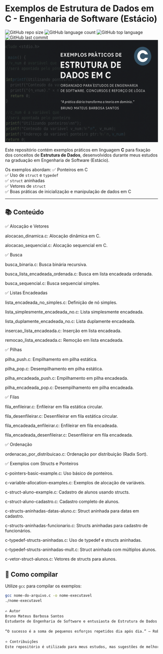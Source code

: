 # Exemplos de Estrutura de Dados em C - Engenharia de Software (Estácio)
![GitHub repo size](https://img.shields.io/github/repo-size/BrunoMateus8817/estrutura-de-dados-estacio)
![GitHub language count](https://img.shields.io/github/languages/count/BrunoMateus8817/estrutura-de-dados-estacio)
![GitHub top language](https://img.shields.io/github/languages/top/BrunoMateus8817/estrutura-de-dados-estacio)
![GitHub last commit](https://img.shields.io/github/last-commit/BrunoMateus8817/estrutura-de-dados-estacio)
![Banner do Repositório](banner-estrutura-de-dados.png)

Este repositório contém exemplos práticos em linguagem **C** para fixação dos conceitos de **Estrutura de Dados**, desenvolvidos durante meus estudos na graduação em Engenharia de Software (Estácio).

Os exemplos abordam:
✅ Ponteiros em C  
✅ Uso de `struct` e `typedef`  
✅ `struct` aninhadas  
✅ Vetores de `struct`  
✅ Boas práticas de inicialização e manipulação de dados em C

---

## 📚 Conteúdo

✅ Alocação e Vetores

alocacao_dinamica.c: Alocação dinâmica em C.

alocacao_sequencial.c: Alocação sequencial em C.

✅ Busca

busca_binaria.c: Busca binária recursiva.

busca_lista_encadeada_ordenada.c: Busca em lista encadeada ordenada.

busca_sequencial.c: Busca sequencial simples.

✅ Listas Encadeadas

lista_encadeada_no_simples.c: Definição de nó simples.

lista_simplesmente_encadeada_no.c: Lista simplesmente encadeada.

lista_duplamente_encadeada_no.c: Lista duplamente encadeada.

insercao_lista_encadeada.c: Inserção em lista encadeada.

remocao_lista_encadeada.c: Remoção em lista encadeada.

✅ Pilhas

pilha_push.c: Empilhamento em pilha estática.

pilha_pop.c: Desempilhamento em pilha estática.

pilha_encadeada_push.c: Empilhamento em pilha encadeada.

pilha_encadeada_pop.c: Desempilhamento em pilha encadeada.

✅ Filas

fila_enfileirar.c: Enfileirar em fila estática circular.

fila_desenfileirar.c: Desenfileirar em fila estática circular.

fila_encadeada_enfileirar.c: Enfileirar em fila encadeada.

fila_encadeada_desenfileirar.c: Desenfileirar em fila encadeada.

✅ Ordenação

ordenacao_por_distribuicao.c: Ordenação por distribuição (Radix Sort).

✅ Exemplos com Structs e Ponteiros

c-pointers-basic-example.c: Uso básico de ponteiros.

c-variable-allocation-examples.c: Exemplos de alocação de variáveis.

c-struct-aluno-example.c: Cadastro de alunos usando structs.

c-struct-aluno-cadastro.c: Cadastro completo de alunos.

c-structs-aninhadas-datas-aluno.c: Struct aninhada para datas em cadastro.

c-structs-aninhadas-funcionario.c: Structs aninhadas para cadastro de funcionários.

c-typedef-structs-aninhadas.c: Uso de typedef e structs aninhadas.

c-typedef-structs-aninhadas-mult.c: Struct aninhada com múltiplos alunos.

c-vetor-struct-alunos.c: Vetores de structs para alunos.


## 🚀 Como compilar

Utilize `gcc` para compilar os exemplos:

```bash
gcc nome-do-arquivo.c -o nome-executavel
./nome-executavel

✍️ Autor
Bruno Mateus Barbosa Santos
Estudante de Engenharia de Software e entusiasta de Estrutura de Dados e Algoritmos.

“O sucesso é a soma de pequenos esforços repetidos dia após dia.” – Robert Collier

⭐ Contribuições
Este repositório é utilizado para meus estudos, mas sugestões de melhorias são sempre bem-vindas!

